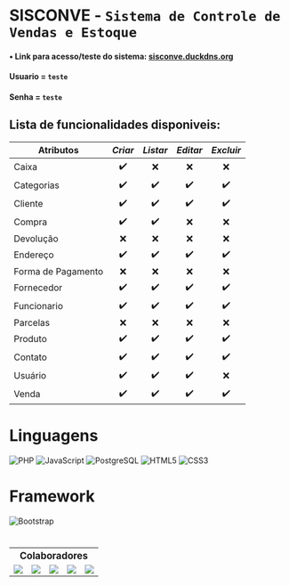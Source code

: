 # SISCONVE - `Sistema de Controle de Vendas e Estoque`

#### • Link para acesso/teste do sistema: [sisconve.duckdns.org](http://sisconve.duckdns.org)
#### Usuario = `teste`
#### Senha = `teste`

## Lista de funcionalidades disponiveis:

|      Atributos     | _Criar_ | _Listar_ | _Editar_ | _Excluir_ |
| ------------------ |:-------:|:--------:|:--------:|:---------:|
| Caixa              |    ✔️    |    ❌    |     ❌    |     ❌     |
| Categorias         |    ✔️    |    ✔️     |     ✔️    |     ✔️     |
| Cliente            |    ✔️    |    ✔️     |     ✔️    |     ✔️     |
| Compra             |    ✔️    |    ✔️     |     ❌    |     ❌     |
| Devolução          |    ❌    |    ❌     |     ❌    |     ❌     |
| Endereço           |    ✔️    |    ✔️     |     ✔️    |     ✔️     |
| Forma de Pagamento |    ❌    |    ❌     |     ❌    |     ❌     |
| Fornecedor         |    ✔️    |    ✔️     |     ✔️    |     ✔️     |
| Funcionario        |    ✔️    |    ✔️     |     ✔️    |     ✔️     |
| Parcelas           |    ❌    |    ❌     |     ❌    |     ❌     |
| Produto            |    ✔️    |    ✔️     |     ✔️    |     ✔️     |
| Contato            |    ✔️    |    ✔️     |     ✔️    |     ✔️     |
| Usuário            |    ✔️    |    ✔️     |     ✔️    |     ❌     |
| Venda              |    ✔️    |    ✔️     |     ✔️    |     ✔️     |


# Linguagens
![PHP](https://img.shields.io/badge/PHP-777BB4?style=for-the-badge&logo=php&logoColor=white)
![JavaScript](https://img.shields.io/badge/JavaScript-323330?style=for-the-badge&logo=javascript&logoColor=F7DF1E)
![PostgreSQL](https://img.shields.io/badge/PostgreSQL-316192?style=for-the-badge&logo=postgresql&logoColor=white)
![HTML5](https://img.shields.io/badge/HTML5-E34F26?style=for-the-badge&logo=html5&logoColor=white)
![CSS3](https://img.shields.io/badge/CSS-1572B6?style=for-the-badge&logo=css3&logoColor=white)

# Framework
![Bootstrap](https://img.shields.io/badge/Bootstrap-563D7C?style=for-the-badge&logo=bootstrap&logoColor=white)

# 

<table aling="center">
    <tr>
        <th colspan="5" style="text-align: center; font-size: 17px">
            Colaboradores
        </th>
    </tr>
    <tr >
        <td>
            <a target="_blank" href="https://github.com/netosep">
                <img src="https://github.com/netosep.png?size=70">
            </a>
        </td>
        <td>
            <a target="_blank" href="https://github.com/cleitondcarmo">
                <img src="https://github.com/cleitondcarmo.png?size=70">
            </a>
        </td>
        <td>
            <a target="_blank" href="https://github.com/fcnando45">
                <img src="https://github.com/joaomarcosns.png?size=70">
            </a>
        </td>
        <td>
            <a target="_blank" href="https://github.com/lauf8">
                <img src="https://github.com/lauf8.png?size=70">
            </a>
        </td>
        <td>
            <a target="_blank" href="https://github.com/JacoRochadev">
                <img src="https://github.com/JacoRochadev.png?size=70">
            </a>
        </td>
    </tr>
</table>


